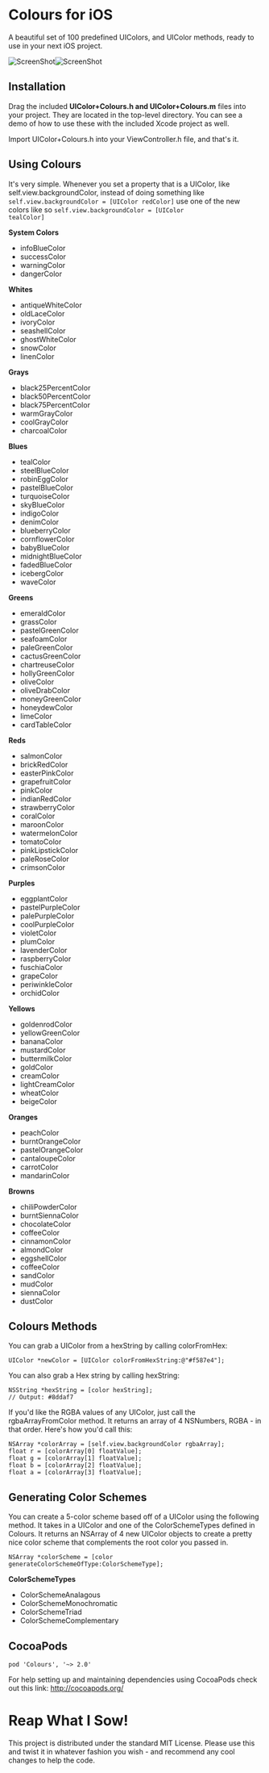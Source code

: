 Colours for iOS
=============

A beautiful set of 100 predefined UIColors, and UIColor methods, ready to use in your next iOS project.

![ScreenShot](https://raw.github.com/bennyguitar/Colours-for-iOS/master/Screenshots/iphone1.png)![ScreenShot](https://raw.github.com/bennyguitar/Colours-for-iOS/master/Screenshots/iphone2.png)

## Installation ##

Drag the included **UIColor+Colours.h and UIColor+Colours.m** files into your project. They are located in the top-level directory. You can see a demo of how to use these with the included Xcode project as well.

Import UIColor+Colours.h into your ViewController.h file, and that's it.


## Using Colours ##

It's very simple. Whenever you set a property that is a UIColor, like self.view.backgroundColor, instead of doing something like <code>self.view.backgroundColor = [UIColor redColor]</code> use one of the new colors like so <code>self.view.backgroundColor = [UIColor tealColor]</code>

**System Colors**

* infoBlueColor
* successColor
* warningColor
* dangerColor

**Whites**

* antiqueWhiteColor
* oldLaceColor
* ivoryColor
* seashellColor
* ghostWhiteColor
* snowColor
* linenColor

**Grays**

* black25PercentColor
* black50PercentColor
* black75PercentColor
* warmGrayColor
* coolGrayColor
* charcoalColor

**Blues**

* tealColor
* steelBlueColor
* robinEggColor
* pastelBlueColor
* turquoiseColor
* skyBlueColor
* indigoColor
* denimColor
* blueberryColor
* cornflowerColor
* babyBlueColor
* midnightBlueColor
* fadedBlueColor
* icebergColor
* waveColor

**Greens**

* emeraldColor
* grassColor
* pastelGreenColor
* seafoamColor
* paleGreenColor
* cactusGreenColor
* chartreuseColor
* hollyGreenColor
* oliveColor
* oliveDrabColor
* moneyGreenColor
* honeydewColor
* limeColor
* cardTableColor

**Reds**

* salmonColor
* brickRedColor
* easterPinkColor
* grapefruitColor
* pinkColor
* indianRedColor
* strawberryColor
* coralColor
* maroonColor
* watermelonColor
* tomatoColor
* pinkLipstickColor
* paleRoseColor
* crimsonColor

**Purples**

* eggplantColor
* pastelPurpleColor
* palePurpleColor
* coolPurpleColor
* violetColor
* plumColor
* lavenderColor
* raspberryColor
* fuschiaColor
* grapeColor
* periwinkleColor
* orchidColor

**Yellows**

* goldenrodColor
* yellowGreenColor
* bananaColor
* mustardColor
* buttermilkColor
* goldColor
* creamColor
* lightCreamColor
* wheatColor
* beigeColor

**Oranges**

* peachColor
* burntOrangeColor
* pastelOrangeColor
* cantaloupeColor
* carrotColor
* mandarinColor

**Browns**

* chiliPowderColor
* burntSiennaColor
* chocolateColor
* coffeeColor
* cinnamonColor
* almondColor
* eggshellColor
* coffeeColor
* sandColor
* mudColor
* siennaColor
* dustColor

## Colours Methods ##

You can grab a UIColor from a hexString by calling colorFromHex:
```objc
UIColor *newColor = [UIColor colorFromHexString:@"#f587e4"];
```

You can also grab a Hex string by calling hexString:
```objc
NSString *hexString = [color hexString];
// Output: #8ddaf7
```

If you'd like the RGBA values of any UIColor, just call the rgbaArrayFromColor method. It returns an array of 4 NSNumbers, RGBA - in that order. Here's how you'd call this:
```objc
NSArray *colorArray = [self.view.backgroundColor rgbaArray];
float r = [colorArray[0] floatValue];
float g = [colorArray[1] floatValue];
float b = [colorArray[2] floatValue];
float a = [colorArray[3] floatValue];
```

## Generating Color Schemes ##

You can create a 5-color scheme based off of a UIColor using the following method. It takes in a UIColor and one of the ColorSchemeTypes defined in Colours. It returns an NSArray of 4 new UIColor objects to create a pretty nice color scheme that complements the root color you passed in.
```objc
NSArray *colorScheme = [color generateColorSchemeOfType:ColorSchemeType];
```

**ColorSchemeTypes**

* ColorSchemeAnalagous
* ColorSchemeMonochromatic
* ColorSchemeTriad
* ColorSchemeComplementary

## CocoaPods ##

<code>pod 'Colours', '~> 2.0'</code>

For help setting up and maintaining dependencies using CocoaPods check out this link: http://cocoapods.org/

Reap What I Sow!
================

This project is distributed under the standard MIT License. Please use this and twist it in whatever fashion you wish - and recommend any cool changes to help the code.
